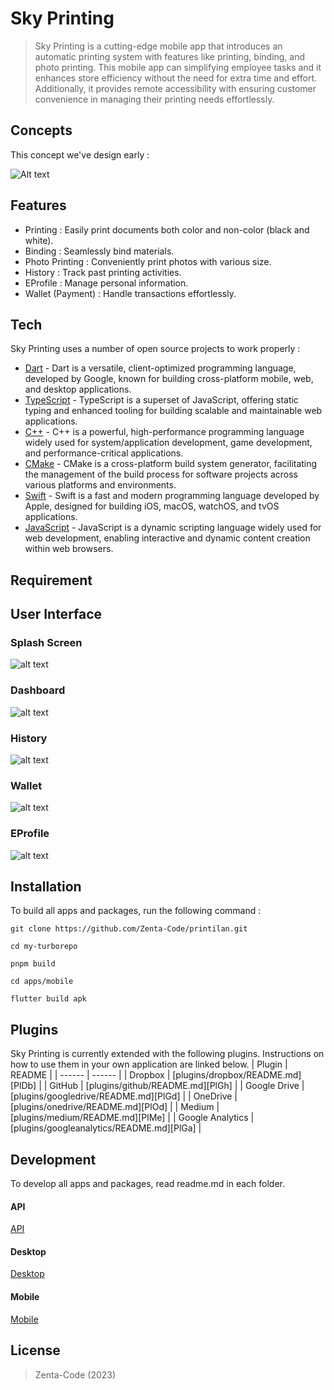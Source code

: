 # Sky Printing
> Sky Printing is a cutting-edge mobile app that introduces an automatic printing system with features like printing, binding, and photo printing. This mobile app can simplifying employee tasks and it enhances store efficiency without the need for extra time and effort. Additionally, it provides remote accessibility with ensuring customer convenience in managing their printing needs effortlessly.


## Concepts
This concept we've design early :

![Alt text](https://raw.githubusercontent.com/Zenta-Code/sky_printing/dc5499dfc3426b2e39b4501d9a05bda69157d479/images/base-concepts.svg "Base Concepts")


## Features
- Printing : Easily print documents both color and non-color (black and white).
- Binding : Seamlessly bind materials.
- Photo Printing : Conveniently print photos with various size.
- History : Track past printing activities.
- EProfile : Manage personal information.
- Wallet (Payment) : Handle transactions effortlessly.


## Tech
Sky Printing uses a number of open source projects to work properly :
- [Dart](https://dart.dev/get-dart/) - Dart is a versatile, client-optimized programming language, developed by Google, known for building cross-platform mobile, web, and desktop applications.
- [TypeScript](https://www.npmjs.com/package/typescript) - TypeScript is a superset of JavaScript, offering static typing and enhanced tooling for building scalable and maintainable web applications.
- [C++](https://code.visualstudio.com/docs/languages/cpp) - C++ is a powerful, high-performance programming language widely used for system/application development, game development, and performance-critical applications.
- [CMake](https://cmake.org/cmake/help/latest/guide/tutorial/Installing%20and%20Testing.html) - CMake is a cross-platform build system generator, facilitating the management of the build process for software projects across various platforms and environments.
- [Swift](https://www.swift.org/getting-started/) - Swift is a fast and modern programming language developed by Apple, designed for building iOS, macOS, watchOS, and tvOS applications.
- [JavaScript](https://code.visualstudio.com/docs/languages/javascript) - JavaScript is a dynamic scripting language widely used for web development, enabling interactive and dynamic content creation within web browsers.


## Requirement


## User Interface
### Splash Screen
![alt text](?raw=true)
### Dashboard
![alt text](?raw=true)
### History
![alt text](?raw=true)
### Wallet
![alt text](?raw=true)
### EProfile
![alt text](?raw=true)


## Installation
To build all apps and packages, run the following command :
```
git clone https://github.com/Zenta-Code/printilan.git
```
```
cd my-turborepo
```
```
pnpm build
```
```
cd apps/mobile
```
```
flutter build apk
```


## Plugins
Sky Printing is currently extended with the following plugins. Instructions on how to use them in your own application are linked below.
| Plugin | README |
| ------ | ------ |
| Dropbox | [plugins/dropbox/README.md][PlDb] |
| GitHub | [plugins/github/README.md][PlGh] |
| Google Drive | [plugins/googledrive/README.md][PlGd] |
| OneDrive | [plugins/onedrive/README.md][PlOd] |
| Medium | [plugins/medium/README.md][PlMe] |
| Google Analytics | [plugins/googleanalytics/README.md][PlGa] |


## Development
To develop all apps and packages, read readme.md in each folder.
#### API

[API](https://github.com/Zenta-Code/sky_printing/blob/main/apps/desktop/README.md)

#### Desktop

[Desktop](https://github.com/Zenta-Code/sky_printing/blob/main/apps/desktop/README.md)

#### Mobile

[Mobile](https://github.com/Zenta-Code/sky_printing/blob/main/apps/mobile/README.md)


## License
> Zenta-Code (2023)

